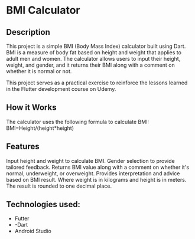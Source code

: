 # BMI Calculator 

## Description

This project is a simple BMI (Body Mass Index) calculator built using Dart. BMI is a measure of body fat based on height and weight that applies to adult men and women. The calculator allows users to input their height, weight, and gender, and it returns their BMI along with a comment on whether it is normal or not.

This project serves as a practical exercise to reinforce the lessons learned in the Flutter development course on Udemy.

## How it Works
The calculator uses the following formula to calculate BMI:
BMI=Height/(height*height) 

## Features
Input height and weight to calculate BMI.
Gender selection to provide tailored feedback.
Returns BMI value along with a comment on whether it's normal, underweight, or overweight.
Provides interpretation and advice based on BMI result.
Where weight is in kilograms and height is in meters. The result is rounded to one decimal place.


## Technologies used: 
- Futter
- -Dart
- Android Studio

